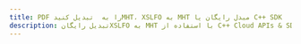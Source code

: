 ---title: PDF را به  تبدیل کنیدMHT، XSLFO به MHT مبدل رایگان یا C++ SDKdescription: تبدیل رایگانXSLFO به MHT با استفاده از C++ Cloud APIs & SDK همچنین اسناد PDF را در Cloud ایجاد، ویرایش و رندر کنید.---
